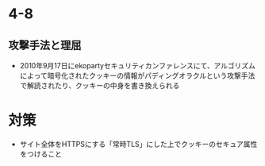 # 4-8

## 攻撃手法と理屈
- 2010年9月17日にekopartyセキュリティカンファレンスにて、アルゴリズムによって暗号化されたクッキーの情報がパディングオラクルという攻撃手法で解読されたり、クッキーの中身を書き換えられる

# 対策
- サイト全体をHTTPSにする「常時TLS」にした上でクッキーのセキュア属性をつけること
